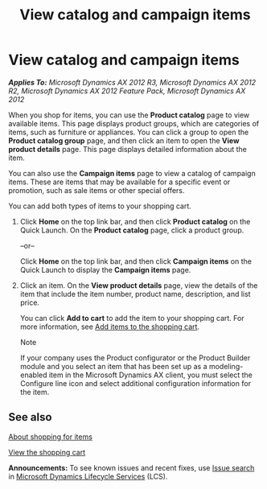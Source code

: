 ﻿---
title: View catalog and campaign items
TOCTitle: View catalog and campaign items
ms:assetid: b6cbc28b-ec13-43bd-b5a0-0c06eddb9351
ms:mtpsurl: https://technet.microsoft.com/en-us/library/Hh271632(v=AX.60)
ms:contentKeyID: 36384264
ms.date: 04/18/2014
mtps_version: v=AX.60
f1_keywords:
- EPCSSItemDescription
- EPCSSProductGroupPrint
- EPCSSProductGroupPrintGuest
- EPCSSPromotionalItem
- EPCSSPromotionalItemGuest
- WebProductCatalogGroup
- WebProductCatalogItem
---

# View catalog and campaign items 


_**Applies To:** Microsoft Dynamics AX 2012 R3, Microsoft Dynamics AX 2012 R2, Microsoft Dynamics AX 2012 Feature Pack, Microsoft Dynamics AX 2012_

When you shop for items, you can use the **Product catalog** page to view available items. This page displays product groups, which are categories of items, such as furniture or appliances. You can click a group to open the **Product catalog group** page, and then click an item to open the **View product details** page. This page displays detailed information about the item.

You can also use the **Campaign items** page to view a catalog of campaign items. These are items that may be available for a specific event or promotion, such as sale items or other special offers.

You can add both types of items to your shopping cart.

1.  Click **Home** on the top link bar, and then click **Product catalog** on the Quick Launch. On the **Product catalog** page, click a product group.
    
    –or–
    
    Click **Home** on the top link bar, and then click **Campaign items** on the Quick Launch to display the **Campaign items** page.

2.  Click an item. On the **View product details** page, view the details of the item that include the item number, product name, description, and list price.
    
    You can click **Add to cart** to add the item to your shopping cart. For more information, see [Add items to the shopping cart](add-items-to-the-shopping-cart.md).
    

    > [!NOTE]
    > <P>If your company uses the Product configurator or the Product Builder module and you select an item that has been set up as a modeling-enabled item in the Microsoft Dynamics AX client, you must select the Configure line icon and select additional configuration information for the item.</P>



## See also

[About shopping for items](about-shopping-for-items.md)

[View the shopping cart](view-the-shopping-cart.md)

  
**Announcements:** To see known issues and recent fixes, use [Issue search](http://go.microsoft.com/fwlink/?linkid=389258) in [Microsoft Dynamics Lifecycle Services](http://go.microsoft.com/fwlink/?linkid=306505) (LCS).

